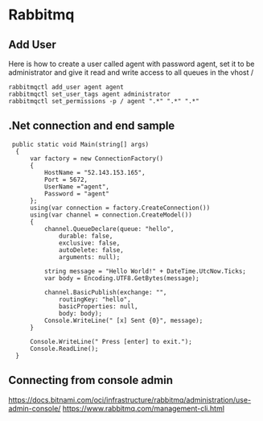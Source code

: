 # Rabbitmq

## Add User

Here is how to create a user called agent with password agent, set it to be administrator and give it read and write access to all queues in the vhost /

``` 
rabbitmqctl add_user agent agent
rabbitmqctl set_user_tags agent administrator
rabbitmqctl set_permissions -p / agent ".*" ".*" ".*"
```

## .Net connection and end sample
```
 public static void Main(string[] args)
  {
      var factory = new ConnectionFactory()
      {
          HostName = "52.143.153.165",
          Port = 5672,
          UserName ="agent",
          Password = "agent"
      };
      using(var connection = factory.CreateConnection())
      using(var channel = connection.CreateModel())
      {
          channel.QueueDeclare(queue: "hello",
              durable: false,
              exclusive: false,
              autoDelete: false,
              arguments: null);

          string message = "Hello World!" + DateTime.UtcNow.Ticks;
          var body = Encoding.UTF8.GetBytes(message);

          channel.BasicPublish(exchange: "",
              routingKey: "hello",
              basicProperties: null,
              body: body);
          Console.WriteLine(" [x] Sent {0}", message);
      }

      Console.WriteLine(" Press [enter] to exit.");
      Console.ReadLine();
  }
   ```
   
   ## Connecting from console admin
   
   https://docs.bitnami.com/oci/infrastructure/rabbitmq/administration/use-admin-console/
   https://www.rabbitmq.com/management-cli.html
